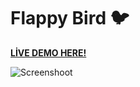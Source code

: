 # Flappy Bird 🐦

[**LİVE DEMO HERE!**](https://adarsonmez.github.io/flappy-bird/)

![Screenshoot](../img/flappy.png)
